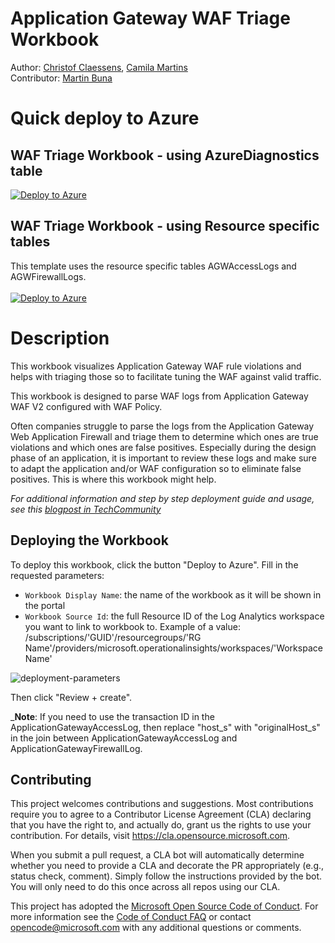 # Application Gateway WAF Triage Workbook

Author: [Christof Claessens](https://github.com/xstof), [Camila Martins](https://github.com/ccmartins) \
Contributor: [Martin Buna](https://github.com/MartinBuna)

# Quick deploy to Azure

## WAF Triage Workbook - using AzureDiagnostics table

[![Deploy to Azure](https://aka.ms/deploytoazurebutton)](https://portal.azure.com/#create/Microsoft.Template/uri/https%3A%2F%2Fraw.githubusercontent.com%2FAzure%2FAzure-Network-Security%2Fmaster%2FAzure%2520WAF%2FWorkbook%2520-%2520AppGw%2520WAF%2520Triage%2520Workbook%2FWAFTriageWorkbook_ARM.json)

## WAF Triage Workbook - using Resource specific tables
This template uses the resource specific tables AGWAccessLogs and AGWFirewallLogs.\
\
[![Deploy to Azure](https://aka.ms/deploytoazurebutton)](https://portal.azure.com/#create/Microsoft.Template/uri/https%3A%2F%2Fraw.githubusercontent.com%2FMartinBuna%2FAzure-Network-Security%2Frefs%2Fheads%2Ffeature%2Fappgw-waf-triage-wb-res-tables%2FAzure%2520WAF%2FWorkbook%2520-%2520AppGw%2520WAF%2520Triage%2520Workbook%2FWAFTriageWorkbook_ResourceSpecificTables_ARM.json)

# Description

This workbook visualizes Application Gateway WAF rule violations and helps with triaging those so to facilitate tuning the WAF against valid traffic.

This workbook is designed to parse WAF logs from Application Gateway WAF V2 configured with WAF Policy.

Often companies struggle to parse the logs from the Application Gateway Web Application Firewall and triage them to determine which ones are true violations and which ones are false positives.  Especially during the design phase of an application, it is important to review these logs and make sure to adapt the application and/or WAF configuration so to eliminate false positives.  This is where this workbook might help.  
 
_For additional information and step by step deployment guide and usage, see this [blogpost in TechCommunity](https://techcommunity.microsoft.com/t5/azure-network-security-blog/introducing-the-application-gateway-waf-triage-workbook/ba-p/2973341)_  
  

## Deploying the Workbook

To deploy this workbook, click the button "Deploy to Azure".  Fill in the requested parameters:

- `Workbook Display Name`: the name of the workbook as it will be shown in the portal
- `Workbook Source Id`: the full Resource ID of the Log Analytics workspace you want to link to workbook to.  Example of a value: /subscriptions/'GUID'/resourcegroups/'RG Name'/providers/microsoft.operationalinsights/workspaces/'Workspace Name'

![deployment-parameters](./images/AppGw-WAF-triage-workbook-deployment-params.png)

Then click "Review + create".


_**Note**: If you need to use the transaction ID in the ApplicationGatewayAccessLog, then replace "host_s" with "originalHost_s" in the join between ApplicationGatewayAccessLog and ApplicationGatewayFirewallLog.

## Contributing

This project welcomes contributions and suggestions.  Most contributions require you to agree to a
Contributor License Agreement (CLA) declaring that you have the right to, and actually do, grant us
the rights to use your contribution. For details, visit https://cla.opensource.microsoft.com.

When you submit a pull request, a CLA bot will automatically determine whether you need to provide
a CLA and decorate the PR appropriately (e.g., status check, comment). Simply follow the instructions
provided by the bot. You will only need to do this once across all repos using our CLA.

This project has adopted the [Microsoft Open Source Code of Conduct](https://opensource.microsoft.com/codeofconduct/).
For more information see the [Code of Conduct FAQ](https://opensource.microsoft.com/codeofconduct/faq/) or
contact [opencode@microsoft.com](mailto:opencode@microsoft.com) with any additional questions or comments.
